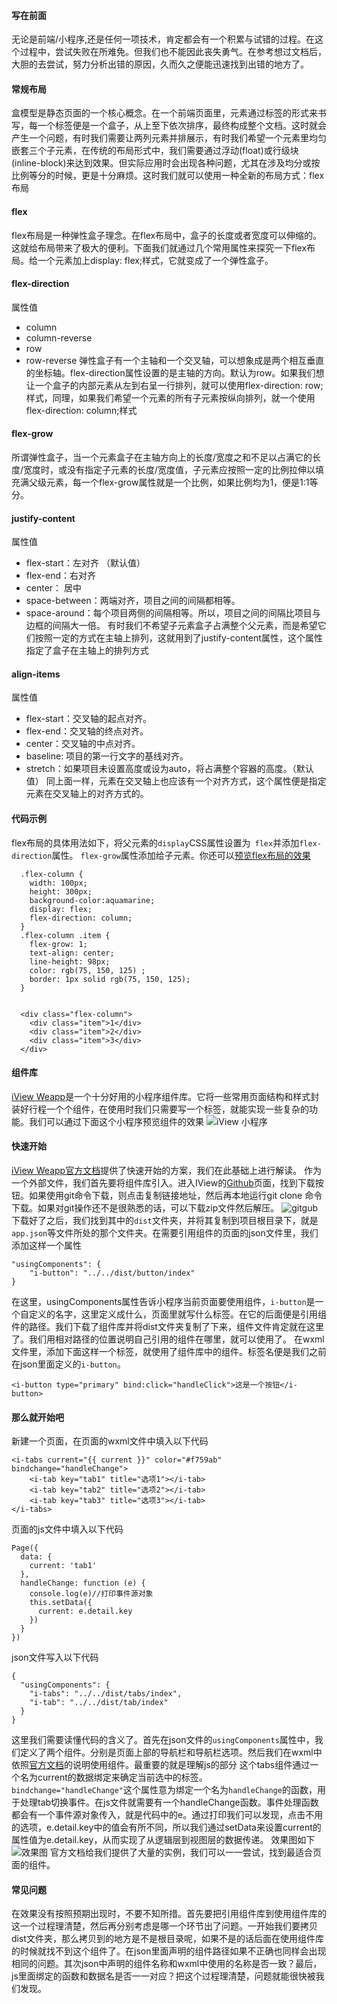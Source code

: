 #### 写在前面 ####
  无论是前端/小程序,还是任何一项技术，肯定都会有一个积累与试错的过程。在这个过程中，尝试失败在所难免。但我们也不能因此丧失勇气。在参考想过文档后，大胆的去尝试，努力分析出错的原因，久而久之便能迅速找到出错的地方了。
#### 常规布局 ####
  盒模型是静态页面的一个核心概念。在一个前端页面里，元素通过标签的形式来书写，每一个标签便是一个盒子，从上至下依次排序，最终构成整个文档。这时就会产生一个问题，有时我们需要让两列元素并排展示，有时我们希望一个元素里均匀嵌套三个子元素，在传统的布局形式中，我们需要通过浮动(float)或行级块(inline-block)来达到效果。但实际应用时会出现各种问题，尤其在涉及均分或按比例等分的时候，更是十分麻烦。这时我们就可以使用一种全新的布局方式：flex布局
#### flex ####
  flex布局是一种弹性盒子理念。在flex布局中，盒子的长度或者宽度可以伸缩的。这就给布局带来了极大的便利。下面我们就通过几个常用属性来探究一下flex布局。给一个元素加上display: flex;样式，它就变成了一个弹性盒子。
#### flex-direction ####
  属性值
  - column
  - column-reverse
  - row
  - row-reverse
  弹性盒子有一个主轴和一个交叉轴，可以想象成是两个相互垂直的坐标轴。flex-direction属性设置的是主轴的方向。默认为row。如果我们想让一个盒子的内部元素从左到右呈一行排列，就可以使用flex-direction: row;样式，同理，如果我们希望一个元素的所有子元素按纵向排列，就一个使用flex-direction: column;样式
#### flex-grow ####
  所谓弹性盒子，当一个元素盒子在主轴方向上的长度/宽度之和不足以占满它的长度/宽度时，或没有指定子元素的长度/宽度值，子元素应按照一定的比例拉伸以填充满父级元素，每一个flex-grow属性就是一个比例，如果比例均为1，便是1:1等分。
#### justify-content ####
  属性值
  - flex-start：左对齐 （默认值）
  - flex-end：右对齐
  - center： 居中
  - space-between：两端对齐，项目之间的间隔都相等。
  - space-around：每个项目两侧的间隔相等。所以，项目之间的间隔比项目与边框的间隔大一倍。
  有时我们不希望子元素盒子占满整个父元素，而是希望它们按照一定的方式在主轴上排列，这就用到了justify-content属性，这个属性指定了盒子在主轴上的排列方式
#### align-items ####
  属性值
  - flex-start：交叉轴的起点对齐。
  - flex-end：交叉轴的终点对齐。
  - center：交叉轴的中点对齐。
  - baseline: 项目的第一行文字的基线对齐。
  - stretch：如果项目未设置高度或设为auto，将占满整个容器的高度。（默认值）
  同上面一样，元素在交叉轴上也应该有一个对齐方式，这个属性便是指定元素在交叉轴上的对齐方式的。
#### 代码示例 ####
  flex布局的具体用法如下，将父元素的`display`CSS属性设置为` flex`并添加`flex-direction`属性。 `flex-grow`属性添加给子元素。你还可以[预览flex布局的效果](https://user65536.github.io/wiki-in-bupt/flex.html)
```
  .flex-column {
    width: 100px;
    height: 300px;
    background-color:aquamarine;
    display: flex;
    flex-direction: column;
  }
  .flex-column .item {
    flex-grow: 1;
    text-align: center;
    line-height: 98px;
    color: rgb(75, 150, 125) ;
    border: 1px solid rgb(75, 150, 125);
  }
  
```
```
  <div class="flex-column">
    <div class="item">1</div>
    <div class="item">2</div>
    <div class="item">3</div>
  </div>

```

#### 组件库 ####
[iView Weapp](https://weapp.iviewui.com/docs/guide/start)是一个十分好用的小程序组件库。它将一些常用页面结构和样式封装好行程一个个组件，在使用时我们只需要写一个标签，就能实现一些复杂的功能。我们可以通过下面这个小程序预览组件的效果
![iView 小程序](./iView.jpg)

#### 快速开始 ####
[iView Weapp官方文档](https://weapp.iviewui.com/docs/guide/start)提供了快速开始的方案，我们在此基础上进行解读。
作为一个外部文件，我们首先要将组件库引入。进入IView的[Github](https://github.com/TalkingData/iview-weapp)页面，找到下载按钮。如果使用git命令下载，则点击复制链接地址，然后再本地运行git clone 命令下载。如果对git操作还不是很熟悉的话，可以下载zip文件然后解压。
![gitgub](./git.png)
下载好了之后，我们找到其中的`dist`文件夹，并将其复制到项目根目录下，就是`app.json`等文件所处的那个文件夹。在需要引用组件的页面的json文件里，我们添加这样一个属性
```
"usingComponents": {
    "i-button": "../../dist/button/index"
}
```
在这里，usingComponents属性告诉小程序当前页面要使用组件，`i-button`是一个自定义的名字，这里定义成什么，页面里就写什么标签。在它的后面便是引用组件的路径。我们下载了组件库并将dist文件夹复制了下来，组件文件肯定就在这里了。我们用相对路径的位置说明自己引用的组件在哪里，就可以使用了。
在wxml文件里，添加下面这样一个标签，就使用了组件库中的组件。标签名便是我们之前在json里面定义的`i-button`。
```
<i-button type="primary" bind:click="handleClick">这是一个按钮</i-button>
```

#### 那么就开始吧 ####
新建一个页面，在页面的wxml文件中填入以下代码
```
<i-tabs current="{{ current }}" color="#f759ab" bindchange="handleChange">
    <i-tab key="tab1" title="选项1"></i-tab>
    <i-tab key="tab2" title="选项2"></i-tab>
    <i-tab key="tab3" title="选项3"></i-tab>
</i-tabs>
```
页面的js文件中填入以下代码
```
Page({
  data: {
    current: 'tab1'
  },
  handleChange: function (e) {
    console.log(e)//打印事件源对象
    this.setData({
      current: e.detail.key
    })
  }
})
```
json文件写入以下代码
```
{
  "usingComponents": {
    "i-tabs": "../../dist/tabs/index",
    "i-tab": "../../dist/tab/index"
  }
}
```
这里我们需要读懂代码的含义了。首先在json文件的`usingComponents`属性中，我们定义了两个组件。分别是页面上部的导航栏和导航栏选项。然后我们在wxml中依照[官方文档](https://weapp.iviewui.com/components/tabs)的说明使用组件。最重要的就是理解js的部分
这个tabs组件通过一个名为current的数据绑定来确定当前选中的标签。`bindchange="handleChange"`这个属性意为绑定一个名为`handleChange`的函数，用于处理tab切换事件。在js文件就需要有一个handleChange函数。事件处理函数都会有一个事件源对象传入，就是代码中的e。通过打印我们可以发现，点击不用的选项，e.detail.key中的值会有所不同，所以我们通过setData来设置current的属性值为e.detail.key，从而实现了从逻辑层到视图层的数据传递。
效果图如下
![效果图](./tab.png)
官方文档给我们提供了大量的实例，我们可以一一尝试，找到最适合页面的组件。

#### 常见问题 ####
在效果没有按照预期出现时，不要不知所措。首先要把引用组件库到使用组件库的这一个过程理清楚，然后再分别考虑是哪一个环节出了问题。一开始我们要拷贝dist文件夹，那么拷贝到的地方是不是根目录呢，如果不是的话后面在使用组件库的时候就找不到这个组件了。在json里面声明的组件路径如果不正确也同样会出现相同的问题。其次json中声明的组件名称和wxml中使用的名称是否一致？最后，js里面绑定的函数和数据名是否一一对应？把这个过程理清楚，问题就能很快被我们发现。
